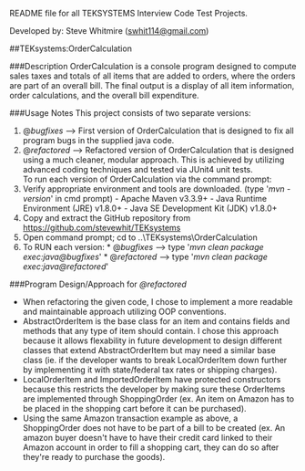 README file for all TEKSYSTEMS Interview Code Test Projects.

Developed by: Steve Whitmire (swhit114@gmail.com)

##TEKsystems:OrderCalculation

###Description
OrderCalculation is a console program designed to compute sales taxes and totals of all items that are added to orders, where the orders are part of an overall bill. The final output is a display of all item information, order calculations, and the overall bill expenditure.

###Usage Notes
This project consists of two separate versions: 
  1. @*bugfixes*   -->  First version of OrderCalculation that is designed to fix all program bugs
                      in the supplied java code.
  2. @*refactored* -->  Refactored version of OrderCalculation that is designed using a much cleaner, 
                      modular approach. This is achieved by utilizing advanced coding techniques 
                      and tested via JUnit4 unit tests.                                     
To run each version of OrderCalculation via the command prompt:
  1. Verify appropriate environment and tools are downloaded. (type '*mvn -version*' in cmd prompt)
    - Apache Maven v3.3.9+
    - Java Runtime Environment (JRE) v1.8.0+
    - Java SE Development Kit (JDK) v1.8.0+    
  2. Copy and extract the GitHub repository from https://github.com/stevewhit/TEKsystems
  3. Open command prompt; cd to ..\TEKsystems\OrderCalculation
  4. To RUN each version:
    * @*bugfixes*   --> type '*mvn clean package exec:java@bugfixes*'
    * @*refactored* --> type '*mvn clean package exec:java@refactored*'
    
###Program Design/Approach for *@refactored*
  - When refactoring the given code, I chose to implement a more readable and maintainable approach utilizing OOP conventions.
  - AbstractOrderItem is the base class for an item and contains fields and methods that any type of item should contain. I chose this approach because it allows flexability in future development to design different classes that extend AbstractOrderItem but may need a similar base class (ie. if the developer wants to break LocalOrderItem down further by implementing it with state/federal tax rates or shipping charges).
  - LocalOrderItem and ImportedOrderItem have protected constructors because this restricts the developer by making sure these OrderItems are implemented through ShoppingOrder (ex. An item on Amazon has to be placed in the shopping cart before it can be purchased).
  - Using the same Amazon transaction example as above, a ShoppingOrder does not have to be part of a bill to be created (ex. An amazon buyer doesn't have to have their credit card linked to their Amazon account in order to fill a shopping cart, they can do so after they're ready to purchase the goods).
